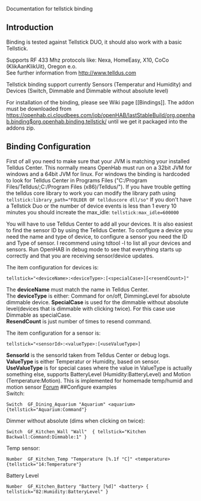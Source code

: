 Documentation for tellstick binding

## Introduction

Binding is tested against Tellstick DUO, it should also work with a basic Tellstick.


Supports RF 433 Mhz protocols like: Nexa, HomeEasy, X10, CoCo (KlikAanKlikUit), Oregon e.o. <br>
See further information from http://www.telldus.com

Tellstick binding support currently Sensors (Temperatur and Humidity) and Devices (Switch, Dimmable and Dimmable without absolute level)

For installation of the binding, please see Wiki page [[Bindings]].
The addon must be downloaded from 
https://openhab.ci.cloudbees.com/job/openHAB/lastStableBuild/org.openhab.binding$org.openhab.binding.tellstick/
until we get it packaged into the addons zip.
## Binding Configuration

First of all you need to make sure that your JVM is matching your installed Telldus Center. 
This normally means OpenHab must run on a 32bit JVM for windows and a 64bit JVM for linux.
For windows the binding is hardcoded to look for Telldus Center in Programs Files ("C:/Program Files/Telldus/;C:/Program Files (x86)/Telldus/").
If you have trouble getting the telldus core library to work you can modify the library path using
    `tellstick:library_path="FOLDER OF tellduscore dll/so"`
If you don't have a Tellstick Duo or the number of device events is less than 1 every 10 minutes you should increate the max_idle:
    `tellstick:max_idle=600000`

You will have to use Telldus Center to add all your devices. It is also easiest to find the sensor ID by using the Telldus Center. To configure a device you need the name and type of device, to configure a sensor you need the ID and Type of sensor. I recommend using tdtool -l to list all your devices and sensors. Run OpenHAB in debug mode to see that everything starts up correctly and that you are receiving sensor/device updates.

The item configuration for devices is:

    tellstick="<deviceName>:<deviceType>:[<specialCase>][<resendCount>]"

The **deviceName** must match the name in Telldus Center.  
The **deviceType** is either: Command for on/off, DimmingLevel for absolute dimmable device.
**SpecialCase** is used for the dimmable without absolute level(devices that is dimmable with clicking twice). For this case use Dimmable as specialCase.  
**ResendCount** is just number of times to resend command.

The item configuration for a sensor is:
  
    tellstick="<sensorId>:<valueType>:[<useValueType>]

**SensorId** is the sensorId taken from Telldus Center or debug logs.  
**ValueType** is either Temperatur or Humidity, based on sensor.  
**UseValueType** is for special cases where the value in ValueType is actually something else, supports BatteryLevel (Humidity:BatteryLevel) and Motion (Temperature:Motion). This is implemented for homemade temp/humid and motion sensor [Forum](http://elektronikforumet.com/forum/viewtopic.php?f=3&t=63772&hilit=telldus)
##Configure examples   
Switch:
   
    Switch	GF_Dining_Aquarium "Aquarium" <aquarium> {tellstick="Aquarium:Command"}
Dimmer without absolute (dims when clicking on twice):
   
    Switch	GF_Kitchen_Wall "Wall"  { tellstick="Kitchen Backwall:Command:Dimmable:1" }
Temp sensor:
      
    Number	GF_Kitchen_Temp	"Temperature [%.1f °C]"	<temperature> {tellstick="14:Temperature"}
Battery Level

    Number	GF_Kitchen_Battery "Battery [%d]" <battery> { tellstick="82:Humidity:BatteryLevel" }
